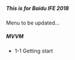 <h5>This is for Baidu IFE 2018</h5>
<p>Menu to be updated...</p>
<h5>MVVM</h5>
<ul>
	<li>1-1 Getting start</li>
</ul>